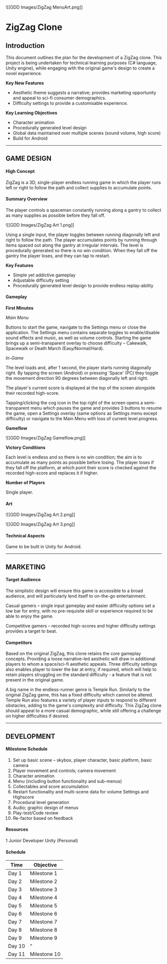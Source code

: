 ![[GDD Images/ZigZag MenuArt.png]]

# ZigZag Clone

## Introduction

This document outlines the plan for the development of a ZigZag clone. This project is being undertaken for technical learning purposes (C# language, Unity engine), while engaging with the original game's design to create a novel experience.

__Key New Features__

- Aesthetic theme suggests a narrative; provides marketing opportunity and appeal to sci-fi consumer demographics.
- Difficulty settings to provide a customisable experience.

__Key Learning Objectives__

- Character animation
- Procedurally generated level design
- Global data maintained over multiple scenes (sound volume, high score)
- Build for Android

***

## GAME DESIGN

#### High Concept

ZigZag is a 3D, single-player endless running game in which the player runs left or right to follow the path and collect supplies to accumulate points.

#### Summary Overview

The player controls a spaceman constantly running along a gantry to collect as many supplies as possible before they fall off.

![[GDD Images/ZigZag Art 1.png]]

Using a single input, the player toggles between running diagonally left and right to follow the path. The player accumulates points by running through items spaced out along the gantry at irregular intervals. The level is procedurally generated so there is no win condition. When they fall off the gantry the player loses, and they can tap to restart.

__Key Features__

- Simple yet addictive gameplay
- Adjustable difficulty setting
- Procedurally generated level design to provide endless replay-ability

#### Gameplay

__First Minutes__

_Main Menu_

Buttons to start the game, navigate to the Settings menu or close the application. The Settings menu contains separate toggles to enable/disable sound effects and music, as well as volume controls. Starting the game brings up a semi-transparent overlay to choose difficulty – Cakewalk, Spacewalk or Death March (Easy/Normal/Hard).

_In-Game_

The level loads and, after 1 second, the player starts running diagonally right. By tapping the screen (Android) or pressing 'Space' (PC) they toggle the movement direction 90 degrees between diagonally left and right.

The player's current score is displayed at the top of the screen alongside their recorded high-score.

Tapping/clicking the cog icon in the top right of the screen opens a semi-transparent menu which pauses the game and provides 3 buttons to resume the game, open a Settings overlay (same options as Settings menu except difficulty) or navigate to the Main Menu with loss of current level progress.

__Gameflow__

![[GDD Images/ZigZag Gameflow.png]]

__Victory Conditions__

Each level is endless and so there is no win condition; the aim is to accumulate as many points as possible before losing. The player loses if they fall off the platform, at which point their score is checked against the recorded high-score and replaces it if higher.

__Number of Players__

Single player.

#### Art

![[GDD Images/ZigZag Art 2.png]]

![[GDD Images/ZigZag Art 3.png]]

#### Technical Aspects

Game to be built in Unity for Android.

***

## MARKETING

#### Target Audience

The simplistic design will ensure this game is accessible to a broad audience, and will particularly lend itself to on-the-go entertainment.

Casual gamers – single input gameplay and easier difficulty options set a low bar for entry, with no pre-requisite skill or experience required to be able to enjoy the game.

Competitive gamers – recorded high-scores and higher difficulty settings provides a target to beat.

#### Competitors

Based on the original ZigZag, this clone retains the core gameplay concepts. Providing a loose narrative-led aesthetic will draw in additional players to whom a space/sci-fi aesthetic appeals. Three difficulty settings also enables player to lower the bar at entry, if required, which will help to retain players struggling on the standard difficulty - a feature that is not present in the original game.

A big name in the endless-runner genre is Temple Run. Similarly to the original ZigZag game, this has a fixed difficulty which cannot be altered. Temple Run also features a variety of player inputs to respond to different obstacles, adding to the game's complexity and difficulty. This ZigZag clone should appeal to a more casual demographic, while still offering a challenge on higher difficulties if desired.

***

## DEVELOPMENT

#### Milestone Schedule

1. Set up basic scene – skybox, player character, basic platform, basic camera
2. Player movement and controls; camera movement
3. Character animation
4. Menu (including button functionality and sub-menus)
5. Collectables and score accumulation
6. Restart functionality and multi-scene data for volume Settings and Highscore
7. Procedural level generation
8. Audio; graphic design of menus
9. Play-test/Code review
10. Re-factor based on feedback

#### Resources

1 Junior Developer
Unity (Personal)

#### Schedule

| Time | Objective |
| --- | --- |
| Day 1 | Milestone 1 |
| Day 2 | Milestone 2 |
| Day 3 | Milestone 3 |
| Day 4 | Milestone 4 |
| Day 5 | Milestone 5 |
| Day 6 | Milestone 6 |
| Day 7 | Milestone 7 |
| Day 8 | Milestone 8 |
| Day 9 | Milestone 9 |
| Day 10 | “ |
| Day 11 | Milestone 10 |

